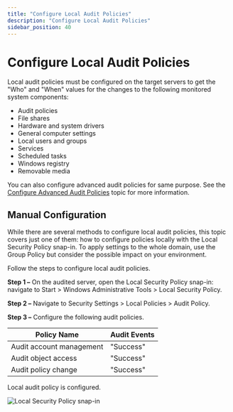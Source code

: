 ```yaml
---
title: "Configure Local Audit Policies"
description: "Configure Local Audit Policies"
sidebar_position: 40
---
```


# Configure Local Audit Policies

Local audit policies must be configured on the target servers to get the "Who" and "When" values for
the changes to the following monitored system components:

- Audit policies
- File shares
- Hardware and system drivers
- General computer settings
- Local users and groups
- Services
- Scheduled tasks
- Windows registry
- Removable media

You can also configure advanced audit policies for same purpose. See the
[Configure Advanced Audit Policies](/docs/auditor/10.8/configuration/windowsserver/advancedpolicy.md) topic for more information.

## Manual Configuration

While there are several methods to configure local audit policies, this topic covers just one of
them: how to configure policies locally with the Local Security Policy snap-in. To apply settings to
the whole domain, use the Group Policy but consider the possible impact on your environment.

Follow the steps to configure local audit policies.

**Step 1 –** On the audited server, open the Local Security Policy snap-in: navigate to Start >
Windows Administrative Tools > Local Security Policy.

**Step 2 –** Navigate to Security Settings > Local Policies > Audit Policy.

**Step 3 –** Configure the following audit policies.

| Policy Name              | Audit Events |
| ------------------------ | ------------ |
| Audit account management | "Success"    |
| Audit object access      | "Success"    |
| Audit policy change      | "Success"    |

Local audit policy is configured.

![Local Security Policy snap-in](/images/1secure/configuration/computer/manualconfig_ws_local_audit_policies2016.webp)
